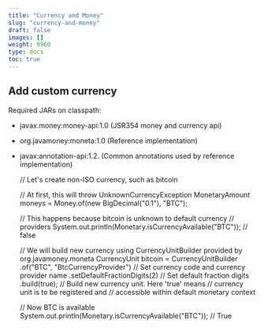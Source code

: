 ```yaml
---
title: "Currency and Money"
slug: "currency-and-money"
draft: false
images: []
weight: 9960
type: docs
toc: true
---
```


## Add custom currency
Required JARs on classpath: 
- javax.money:money-api:1.0   (JSR354 money and currency api)
- org.javamoney:moneta:1.0    (Reference implementation)
- javax:annotation-api:1.2.   (Common annotations used by reference implementation)


    // Let's create non-ISO currency, such as bitcoin

    // At first, this will throw UnknownCurrencyException
    MonetaryAmount moneys = Money.of(new BigDecimal("0.1"), "BTC");

    // This happens because bitcoin is unknown to default currency
    // providers
    System.out.println(Monetary.isCurrencyAvailable("BTC")); // false

    // We will build new currency using CurrencyUnitBuilder provided by org.javamoney.moneta
    CurrencyUnit bitcoin = CurrencyUnitBuilder
        .of("BTC", "BtcCurrencyProvider") // Set currency code and currency provider name
        .setDefaultFractionDigits(2)      // Set default fraction digits
        .build(true);                     // Build new currency unit. Here 'true' means
                                          // currency unit is to be registered and
                                          // accessible within default monetary context
    
    // Now BTC is available
    System.out.println(Monetary.isCurrencyAvailable("BTC")); // True

